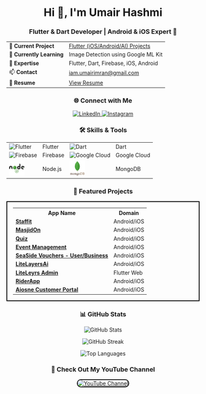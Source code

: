 <h1 align="center">Hi 👋, I'm Umair Hashmi</h1> <h3 align="center">Flutter & Dart Developer | Android & iOS Expert 🚀</h3> <table align="center"> <tr> <td>🔭 <strong>Current Project</strong></td> <td><a href="https://github.com/Umaiir11" target="_blank">Flutter (iOS/Android/AI) Projects</a></td> </tr> <tr> <td>🌱 <strong>Currently Learning</strong></td> <td>Image Detection using Google ML Kit</td> </tr> <tr> <td>💬 <strong>Expertise</strong></td> <td>Flutter, Dart, Firebase, iOS, Android</td> </tr> <tr> <td>📫 <strong>Contact</strong></td> <td><a href="mailto:iam.umairimran@gmail.com">iam.umairimran@gmail.com</a></td> </tr> <tr> <td>📄 <strong>Resume</strong></td> <td><a href="https://drive.google.com/file/d/1ZeBnL0Lc9WqcnDBuujcCpIshkZhGoNse/view?usp=drive_link" target="_blank">View Resume</a></td> </tr> </table> <h3 align="center">🌐 Connect with Me</h3> <p align="center"> <a href="https://www.linkedin.com/in/umair-hashmi/" target="_blank"> <img src="https://raw.githubusercontent.com/rahuldkjain/github-profile-readme-generator/master/src/images/icons/Social/linked-in-alt.svg" alt="LinkedIn" height="30" width="40"/> </a> <a href="https://instagram.com/umair.hashmiii" target="_blank"> <img src="https://raw.githubusercontent.com/rahuldkjain/github-profile-readme-generator/master/src/images/icons/Social/instagram.svg" alt="Instagram" height="30" width="40"/> </a> </p> <h3 align="center">🛠️ Skills & Tools</h3> <table align="center"> <tr> <td><img src="https://www.vectorlogo.zone/logos/flutterio/flutterio-icon.svg" alt="Flutter" width="40" height="40"/></td> <td>Flutter</td> <td><img src="https://www.vectorlogo.zone/logos/dartlang/dartlang-icon.svg" alt="Dart" width="40" height="40"/></td> <td>Dart</td> </tr> <tr> <td><img src="https://www.vectorlogo.zone/logos/firebase/firebase-icon.svg" alt="Firebase" width="40" height="40"/></td> <td>Firebase</td> <td><img src="https://www.vectorlogo.zone/logos/google_cloud/google_cloud-icon.svg" alt="Google Cloud" width="40" height="40"/></td> <td>Google Cloud</td> </tr> <tr> <td><img src="https://raw.githubusercontent.com/devicons/devicon/master/icons/nodejs/nodejs-original-wordmark.svg" alt="Node.js" width="40" height="40"/></td> <td>Node.js</td> <td><img src="https://raw.githubusercontent.com/devicons/devicon/master/icons/mongodb/mongodb-original-wordmark.svg" alt="MongoDB" width="40" height="40"/></td> <td>MongoDB</td> </tr> </table> <h3 align="center">💼 Featured Projects</h3> <table align="center" width="80%" style="border: 2px solid black; padding: 15px;"> <tr> <th>App Name</th> <th>Domain</th> </tr> <tr> <td><a href="https://www.linkedin.com/in/umair-hashmi/" target="_blank"><strong>Staffit</strong></a></td> <td>Android/iOS</td> </tr> <tr> <td><a href="https://www.linkedin.com/in/umair-hashmi/" target="_blank"><strong>MasjidOn</strong></a></td> <td>Android/iOS</td> </tr> <tr> <td><a href="https://www.linkedin.com/in/umair-hashmi/" target="_blank"><strong>Quiz</strong></a></td> <td>Android/iOS</td> </tr> <tr> <td><a href="http://www.umair.com" target="_blank"><strong>Event Management</strong></a></td> <td>Android/iOS</td> </tr> <tr> <td><a href="http://www.umair.com" target="_blank"><strong>SeaSide Vouchers - User/Business</strong></a></td> <td>Android/iOS</td> </tr> <tr> <td><a href="https://www.linkedin.com/in/umair-hashmi/" target="_blank"><strong>LiteLayersAi</strong></a></td> <td>Android/iOS</td> </tr> <tr> <td><a href="https://www.linkedin.com/in/umair-hashmi/" target="_blank"><strong>LiteLeyrs Admin</strong></a></td> <td>Flutter Web</td> </tr> <tr> <td><a href="https://www.linkedin.com/in/umair-hashmi/" target="_blank"><strong>RiderApp</strong></a></td> <td>Android/iOS</td> </tr> <tr> <td><a href="https://www.linkedin.com/in/umair-hashmi/" target="_blank"><strong>Aiosne Customer Portal</strong></a></td> <td>Android/iOS</td> </tr> </table> <h3 align="center">📊 GitHub Stats</h3> <p align="center"> <img src="https://github-readme-stats.vercel.app/api?username=umaiir11&show_icons=true&theme=radical" alt="GitHub Stats" /> </p> <p align="center"> <img src="https://github-readme-streak-stats.herokuapp.com/?user=umaiir11&theme=radical" alt="GitHub Streak" /> </p> <p align="center"> <img src="https://github-readme-stats.vercel.app/api/top-langs?username=umaiir11&show_icons=true&theme=radical&layout=compact" alt="Top Languages" /> </p> <div align="center"> <h3 
<h3 align="center">🎥 Check Out My YouTube Channel</h3>
<div align="center">
    <a href="https://www.youtube.com/@umairhashmiii" target="_blank">
        <img src="https://img.freepik.com/premium-photo/youtube-logo-neon-rgb-gradient-neon-youtube-logo-border-isolated-dark-background-with-blue-shadow-colorful-night-fantasy-3d-render-illustration-image_181020-3116.jpg?w=1060" alt="YouTube Channel" width="300" height="200" style="border: 2px solid black; border-radius: 10px;"/>
    </a>
</div>

